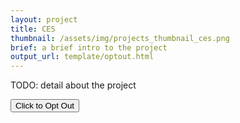```yaml
---
layout: project
title: CES
thumbnail: /assets/img/projects_thumbnail_ces.png
brief: a brief intro to the project
output_url: template/optout.html
---
```


TODO: detail about the project



<a href="{% link pages/optout.md%}">
 <button type="button" class="btn btn-primary btn-lg btn-block">Click to Opt Out</button> 
</a>
